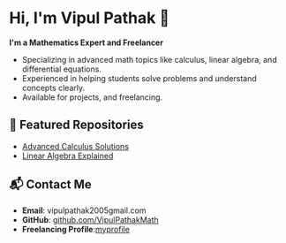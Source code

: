 # Hi, I'm Vipul Pathak 👋

**I'm a Mathematics Expert and Freelancer**  
- Specializing in advanced math topics like calculus, linear algebra, and differential equations.  
- Experienced in helping students solve problems and understand concepts clearly.  
- Available for projects, and freelancing.

## 📂 Featured Repositories
- [Advanced Calculus Solutions](#)
- [Linear Algebra Explained](#)

## 📬 Contact Me
- **Email**: vipulpathak2005gmail.com  
- **GitHub**: [github.com/VipulPathakMath](https://github.com/VipulPathakMath)  
- **Freelancing Profile**:[myprofile](https://www.upwork.com/freelancers/~013f39647fb3e4d038)
